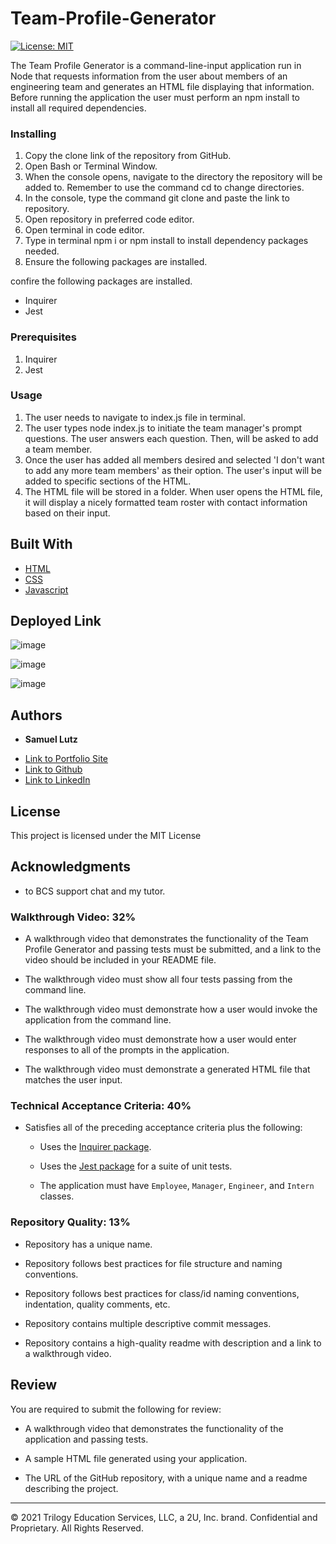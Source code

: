 # Team-Profile-Generator
[![License: MIT](https://img.shields.io/badge/License-MIT-yellow.svg)](https://opensource.org/licenses/MIT)

The Team Profile Generator is a command-line-input application run in Node that requests information from the user about members of an engineering team and generates an HTML file displaying that information. Before running the application the user must perform an npm install to install all required dependencies.

### Installing

1. Copy the clone link of the repository from GitHub.
2. Open Bash or Terminal Window.
3. When the console opens, navigate to the directory the repository will be added to. Remember to use the command cd to change directories.
4. In the console, type the command git clone and paste the link to repository.
5. Open repository in preferred code editor.
6. Open terminal in code editor.
7. Type in terminal npm i or npm install to install dependency packages needed.
8. Ensure the following packages are installed.

confire the following packages are installed.

* Inquirer
* Jest


### Prerequisites

1. Inquirer
2. Jest

### Usage
1. The user needs to navigate to index.js file in terminal.
2. The user types node index.js to initiate the team manager's prompt questions. The user answers each question. Then, will be asked to add a team member.
3. Once the user has added all members desired and selected 'I don't want to add any more team members' as their option. The user's input will be added to specific sections of the HTML.
4. The HTML file will be stored in a folder. When user opens the HTML file, it will display a nicely formatted team roster with contact information based on their input.

## Built With

* [HTML](https://developer.mozilla.org/en-US/docs/Web/HTML)
* [CSS](https://developer.mozilla.org/en-US/docs/Web/CSS)
* [Javascript](https://developer.mozilla.org/en-US/docs/Web/JavaScript)

## Deployed Link

![image](https://user-images.githubusercontent.com/91674571/151213443-33055fcc-c930-4c2c-9ace-02660d45bf31.png)

![image](https://user-images.githubusercontent.com/91674571/151213385-ce7d1864-0f2c-45e4-97da-0ace473aaa3b.png)

![image](https://user-images.githubusercontent.com/91674571/151214150-110a6be4-54da-4f7a-a674-b5ee8bc6b424.png)


## Authors

* **Samuel Lutz** 

- [Link to Portfolio Site](https://samuellutz.github.io/Portfolio/)
- [Link to Github](https://github.com/samuellutz)
- [Link to LinkedIn](https://www.linkedin.com/in/samuel-lutz-77138020b/)


## License

This project is licensed under the MIT License 

## Acknowledgments

* to BCS support chat and my tutor.


### Walkthrough Video: 32%

* A walkthrough video that demonstrates the functionality of the Team Profile Generator and passing tests must be submitted, and a link to the video should be included in your README file.

* The walkthrough video must show all four tests passing from the command line.

* The walkthrough video must demonstrate how a user would invoke the application from the command line.

* The walkthrough video must demonstrate how a user would enter responses to all of the prompts in the application.

* The walkthrough video must demonstrate a generated HTML file that matches the user input.


### Technical Acceptance Criteria: 40%

* Satisfies all of the preceding acceptance criteria plus the following:

	* Uses the [Inquirer package](https://www.npmjs.com/package/inquirer).

	* Uses the [Jest package](https://www.npmjs.com/package/jest) for a suite of unit tests.

  * The application must have `Employee`, `Manager`, `Engineer`, and `Intern` classes.

### Repository Quality: 13%

* Repository has a unique name.

* Repository follows best practices for file structure and naming conventions.

* Repository follows best practices for class/id naming conventions, indentation, quality comments, etc.

* Repository contains multiple descriptive commit messages.

* Repository contains a high-quality readme with description and a link to a walkthrough video.

## Review

You are required to submit the following for review:

* A walkthrough video that demonstrates the functionality of the application and passing tests.

* A sample HTML file generated using your application.

* The URL of the GitHub repository, with a unique name and a readme describing the project.

---
© 2021 Trilogy Education Services, LLC, a 2U, Inc. brand. Confidential and Proprietary. All Rights Reserved.
